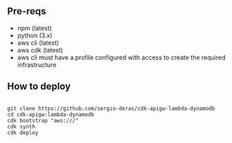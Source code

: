 ## Pre-reqs
* npm (latest)
* python (3.x)
* aws cli (latest)
* aws cdk (latest)
* aws cli must have a profile configured with access to create the required infrastructure

## How to deploy
<code>
git clone https://github.com/sergio-deras/cdk-apigw-lambda-dynamodb
cd cdk-apigw-lambda-dynamodb
cdk bootstrap "aws://<account>/<region>"
cdk synth
cdk deploy
<code>
